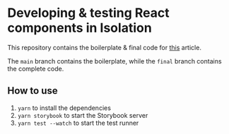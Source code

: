 # Developing & testing React components in Isolation

This repository contains the boilerplate & final code for [this](https://dev.to/dhaiwat10/how-to-develop-test-react-components-in-isolation-4g74-temp-slug-5587506) article.

The `main` branch contains the boilerplate, while the `final` branch contains the complete code.

## How to use

1. `yarn` to install the dependencies
2. `yarn storybook` to start the Storybook server
3. `yarn test --watch` to start the test runner
